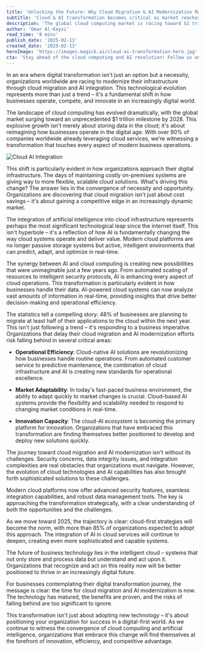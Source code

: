 ```yaml
---
title: 'Unlocking the Future: Why Cloud Migration & AI Modernization Matter Now'
subtitle: 'Cloud & AI transformation becomes critical as market reaches $1T by 2028'
description: 'The global cloud computing market is racing toward $1 trillion by 2028, with AI integration revolutionizing how businesses operate. Learn why cloud migration and AI modernization are becoming critical for business success and competitive advantage in an increasingly digital world.'
author: 'Omar Al-Kaysi'
read_time: '8 mins'
publish_date: '2025-02-13'
created_date: '2025-02-13'
heroImage: 'https://images.magick.ai/cloud-ai-transformation-hero.jpg'
cta: 'Stay ahead of the cloud computing and AI revolution! Follow us on LinkedIn for daily insights on digital transformation, cloud migration strategies, and AI implementation best practices.'
---
```


In an era where digital transformation isn't just an option but a necessity, organizations worldwide are racing to modernize their infrastructure through cloud migration and AI integration. This technological evolution represents more than just a trend – it's a fundamental shift in how businesses operate, compete, and innovate in an increasingly digital world.

The landscape of cloud computing has evolved dramatically, with the global market surging toward an unprecedented $1 trillion milestone by 2028. This explosive growth isn't merely about storing data in the cloud; it's about reimagining how businesses operate in the digital age. With over 90% of companies worldwide already leveraging cloud services, we're witnessing a transformation that touches every aspect of modern business operations.

![Cloud AI Integration](https://i.magick.ai/PIXE/1739442925112_magick_img.webp)

This shift is particularly evident in how organizations approach their digital infrastructure. The days of maintaining costly on-premises systems are giving way to more flexible, scalable cloud solutions. What's driving this change? The answer lies in the convergence of necessity and opportunity. Organizations are discovering that cloud migration isn't just about cost savings – it's about gaining a competitive edge in an increasingly dynamic market.

The integration of artificial intelligence into cloud infrastructure represents perhaps the most significant technological leap since the internet itself. This isn't hyperbole – it's a reflection of how AI is fundamentally changing the way cloud systems operate and deliver value. Modern cloud platforms are no longer passive storage systems but active, intelligent environments that can predict, adapt, and optimize in real-time.

The synergy between AI and cloud computing is creating new possibilities that were unimaginable just a few years ago. From automated scaling of resources to intelligent security protocols, AI is enhancing every aspect of cloud operations. This transformation is particularly evident in how businesses handle their data. AI-powered cloud systems can now analyze vast amounts of information in real-time, providing insights that drive better decision-making and operational efficiency.

The statistics tell a compelling story: 48% of businesses are planning to migrate at least half of their applications to the cloud within the next year. This isn't just following a trend – it's responding to a business imperative. Organizations that delay their cloud migration and AI modernization efforts risk falling behind in several critical areas:

- **Operational Efficiency**: Cloud-native AI solutions are revolutionizing how businesses handle routine operations. From automated customer service to predictive maintenance, the combination of cloud infrastructure and AI is creating new standards for operational excellence.
  
- **Market Adaptability**: In today's fast-paced business environment, the ability to adapt quickly to market changes is crucial. Cloud-based AI systems provide the flexibility and scalability needed to respond to changing market conditions in real-time.

- **Innovation Capacity**: The cloud-AI ecosystem is becoming the primary platform for innovation. Organizations that have embraced this transformation are finding themselves better positioned to develop and deploy new solutions quickly.

The journey toward cloud migration and AI modernization isn't without its challenges. Security concerns, data integrity issues, and integration complexities are real obstacles that organizations must navigate. However, the evolution of cloud technologies and AI capabilities has also brought forth sophisticated solutions to these challenges.

Modern cloud platforms now offer advanced security features, seamless integration capabilities, and robust data management tools. The key is approaching the transformation strategically, with a clear understanding of both the opportunities and the challenges.

As we move toward 2025, the trajectory is clear: cloud-first strategies will become the norm, with more than 85% of organizations expected to adopt this approach. The integration of AI in cloud services will continue to deepen, creating even more sophisticated and capable systems.

The future of business technology lies in the intelligent cloud – systems that not only store and process data but understand and act upon it. Organizations that recognize and act on this reality now will be better positioned to thrive in an increasingly digital future.

For businesses contemplating their digital transformation journey, the message is clear: the time for cloud migration and AI modernization is now. The technology has matured, the benefits are proven, and the risks of falling behind are too significant to ignore.

This transformation isn't just about adopting new technology – it's about positioning your organization for success in a digital-first world. As we continue to witness the convergence of cloud computing and artificial intelligence, organizations that embrace this change will find themselves at the forefront of innovation, efficiency, and competitive advantage.